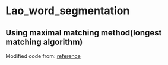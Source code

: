 # Lao_word_segmentation
## Using maximal matching method(longest matching algorithm)
Modified code from: [reference](https://medium.com/@anshul16/maximum-matching-word-segmentation-algorithm-python-code-3444fe4bd6f9
)
